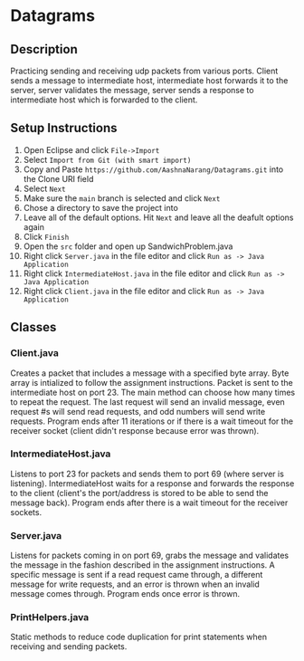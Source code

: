 # Datagrams

## Description
Practicing sending and receiving udp packets from various ports. Client sends a message to intermediate host, intermediate host forwards it to the server, server validates the message, server sends a response to intermediate host which is forwarded to the client. 

## Setup Instructions
1. Open Eclipse and click `File->Import`
2. Select `Import from Git (with smart import)`
3. Copy and Paste `https://github.com/AashnaNarang/Datagrams.git` into the Clone URI field
4. Select `Next`
5. Make sure the `main` branch is selected and click `Next`
6. Chose a directory to save the project into
7. Leave all of the default options. Hit `Next` and leave all the deafult options again
8. Click `Finish`
9. Open the `src` folder and open up SandwichProblem.java
10. Right click `Server.java` in the file editor and click `Run as -> Java Application`
11. Right click `IntermediateHost.java` in the file editor and click `Run as -> Java Application`
12. Right click `Client.java` in the file editor and click `Run as -> Java Application`

## Classes
### Client.java
Creates a packet that includes a message with a specified byte array. Byte array is intialized to follow the assignment instructions. Packet is sent to the intermediate host on port 23. The main method can choose how many times to repeat the request. The last request will send an invalid message, even request #s will send read requests, and odd numbers will send write requests. Program ends after 11 iterations or if there is a wait timeout for the receiver socket (client didn't response because error was thrown).

### IntermediateHost.java
Listens to port 23 for packets and sends them to port 69 (where server is listening). IntermediateHost waits for a response and forwards the response to the client (client's the port/address is stored to be able to send the message back). Program ends after there is a wait timeout for the receiver sockets.

### Server.java
Listens for packets coming in on port 69, grabs the message and validates the message in the fashion described in the assignment instructions. A specific message is sent if a read request came through, a different message for write requests, and an error is thrown when an invalid message comes through. Program ends once error is thrown.

### PrintHelpers.java
Static methods to reduce code duplication for print statements when receiving and sending packets.